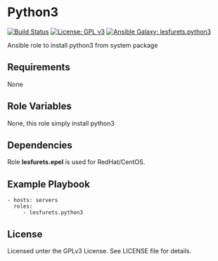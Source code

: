Python3
=========

[![Build Status](https://travis-ci.org/lesfurets/ansible-role-python3.svg?branch=master)](https://travis-ci.org/lesfurets/ansible-role-python3)
[![License: GPL v3](https://img.shields.io/badge/License-GPLv3-blue.svg)](https://www.gnu.org/licenses/gpl-3.0)
[![Ansible Galaxy: lesfurets.python3](https://img.shields.io/badge/galaxy-lesfurets.python3-blueviolet.svg)](https://galaxy.ansible.com/lesfurets/python3)

Ansible role to install python3 from system package

## Requirements

None

## Role Variables

None, this role simply install python3

## Dependencies

Role **lesfurets.epel** is used for RedHat/CentOS.

## Example Playbook

    - hosts: servers
      roles:
         - lesfurets.python3

## License

Licensed unter the GPLv3 License. See LICENSE file for details.
